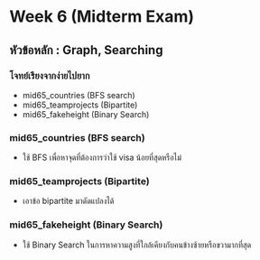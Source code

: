 # Week 6 (Midterm Exam)

## หัวข้อหลัก : Graph, Searching

### โจทย์เรียงจากง่ายไปยาก

- mid65_countries (BFS search)
- mid65_teamprojects (Bipartite)
- mid65_fakeheight (Binary Search)

### mid65_countries (BFS search)
- ใช้ BFS เพื่อหาจุดที่ต้องการว่าใช้ visa น้อยที่สุดหรือไม่

### mid65_teamprojects (Bipartite)
- เอาข้อ bipartite มาดัดแปลงได้

### mid65_fakeheight (Binary Search)
- ใช้ Binary Search ในการหาความสูงที่ใกล้เคียงกับคนข้างซ้ายหรือขวามากที่สุด